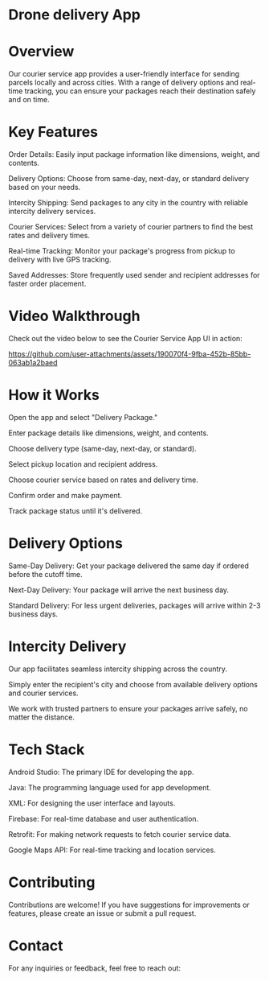 # Drone delivery App  
# Overview  
Our courier service app provides a user-friendly interface for sending parcels locally and across cities. With a range of delivery options and real-time tracking, you can ensure your packages reach their destination safely and on time. 
# Key Features  
Order Details: Easily input package information like dimensions, weight, and contents.  

Delivery Options: Choose from same-day, next-day, or standard delivery based on your needs. 

Intercity Shipping: Send packages to any city in the country with reliable intercity delivery services. 

Courier Services: Select from a variety of courier partners to find the best rates and delivery times.  

Real-time Tracking: Monitor your package's progress from pickup to delivery with live GPS tracking.  

Saved Addresses: Store frequently used sender and recipient addresses for faster order placement. 


# Video Walkthrough
Check out the video below to see the Courier Service App UI in action:



https://github.com/user-attachments/assets/190070f4-9fba-452b-85bb-063ab1a2baed




# How it Works 
Open the app and select "Delivery Package."  

Enter package details like dimensions, weight, and contents. 

Choose delivery type (same-day, next-day, or standard).  

Select pickup location and recipient address.  

Choose courier service based on rates and delivery time. 

Confirm order and make payment.  

Track package status until it's delivered. 
# Delivery Options  
Same-Day Delivery: Get your package delivered the same day if ordered before the cutoff time. 

Next-Day Delivery: Your package will arrive the next business day. 

Standard Delivery: For less urgent deliveries, packages will arrive within 2-3 business days.

# Intercity Delivery 
Our app facilitates seamless intercity shipping across the country. 

Simply enter the recipient's city and choose from available delivery options and courier services. 

We work with trusted partners to ensure your packages arrive safely, no matter the distance. 

# Tech Stack 
Android Studio: The primary IDE for developing the app.  

Java: The programming language used for app development.  

XML: For designing the user interface and layouts.  

Firebase: For real-time database and user authentication. 

Retrofit: For making network requests to fetch courier service data. 

Google Maps API: For real-time tracking and location services.

# Contributing  
Contributions are welcome! If you have suggestions for improvements or features, please create an issue or submit a pull request. 

# Contact 
For any inquiries or feedback, feel free to reach out:  

